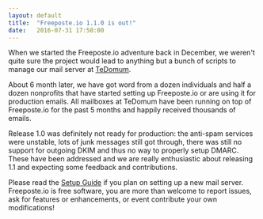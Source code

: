 ```yaml
---
layout: default
title:  "Freeposte.io 1.1.0 is out!"
date:   2016-07-31 17:50:00
---
```

When we started the Freeposte.io adventure back in December, we weren't quite
sure the project would lead to anything but a bunch of scripts to manage our
mail server at [TeDomum](https://tedomum.net).

About 6 month later, we have got word from a dozen individuals and half a
dozen nonprofits that have started setting up Freeposte.io or are using it
for production emails. All mailboxes at TeDomum have been running on top
of Freeposte.io for the past 5 months and happily received thousands of emails.

Release 1.0 was definitely not ready for production: the anti-spam services
were unstable, lots of junk messages still got through, there was still no
support for outgoing DKIM and thus no way to properly setup DMARC. These
have been addressed and we are really enthusiastic about releasing 1.1 and
expecting some feedback and contributions.

Please read the [Setup Guide](https://github.com/kaiyou/freeposte.io/wiki/Setup-Guide)
if you plan on setting up a new mail server. Freeposte.io is free software,
you are more than welcome to report issues, ask for features or enhancements,
or event contribute your own modifications!
